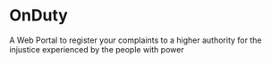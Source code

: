 # OnDuty
A Web Portal to register your complaints to a higher authority for the injustice experienced by the people with power
